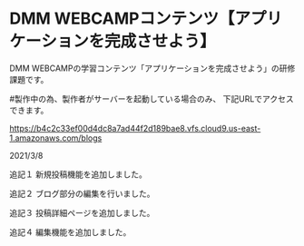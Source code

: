 # DMM WEBCAMPコンテンツ【アプリケーションを完成させよう】
DMM WEBCAMPの学習コンテンツ「アプリケーションを完成させよう」の研修課題です。

#製作中の為、製作者がサーバーを起動している場合のみ、
下記URLでアクセスできます。

https://b4c2c33ef00d4dc8a7ad44f2d189bae8.vfs.cloud9.us-east-1.amazonaws.com/blogs

2021/3/8

追記１
新規投稿機能を追加しました。

追記２
ブログ部分の編集を行いました。

追記３
投稿詳細ページを追加しました。

追記４
編集機能を追加しました。
